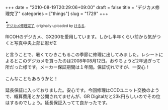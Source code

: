 +++
date = "2010-08-19T20:29:06+09:00"
draft = false
title = "デジカメ修理完了"
categories = ["things"]
slug = "1729"
+++

<div style="text-align: left; padding: 3px;">
<a href="https://www.flickr.com/photos/keruru/4906740967/" title="photo sharing"><img src="https://farm5.static.flickr.com/4134/4906740967_aa51fa661c.jpg" style="border: solid 2px #000000;" alt="" /></a>
<br />
<span style="font-size: 0.8em; margin-top: 0px;"><a href="https://www.flickr.com/photos/keruru/4906740967/">デジカメ修理完了</a>, originally uploaded by <a href="https://www.flickr.com/people/keruru/">けるる</a>.</span>
</div>
<p>
RICOHのデジカメ、GX200を愛用しています。しかし半年くらい前から気がつくと写真中央上部に影がΣ<br />
<br />
と言うことで、暑くてひきこもるこの季節に修理に出してみました。レシートによるとこのデジカメを買ったのは2008年08月12日。おやちょうど2年過ぎって所だった様です。メーカー保証期間は１年間。保証切れですが、一安心！<br />
<br />
こんなこともあろうかと！<br />
<br />
延長保証に入っておりました。安心です。今回修理はCCDユニット交換のようで、概算費用とか公開されてませんが、GR Digitalだと23k円らしいのでその位はするのでしょう。延長保証入ってて良かったです。
</p>
